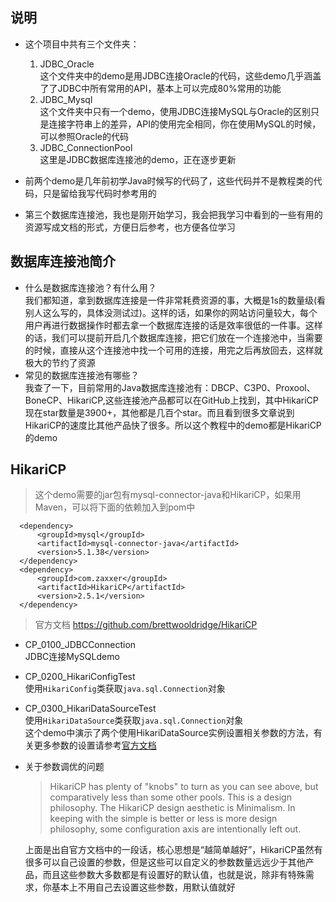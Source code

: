 ## 说明

- 这个项目中共有三个文件夹：

  1. JDBC_Oracle<br>
    这个文件夹中的demo是用JDBC连接Oracle的代码，这些demo几乎涵盖了了JDBC中所有常用的API，基本上可以完成80%常用的功能
  2. JDBC_Mysql<br>
    这个文件夹中只有一个demo，使用JDBC连接MySQL与Oracle的区别只是连接字符串上的差异，API的使用完全相同，你在使用MySQL的时候，可以参照Oracle的代码
  3. JDBC_ConnectionPool<br>
    这里是JDBC数据库连接池的demo，正在逐步更新

- 前两个demo是几年前初学Java时候写的代码了，这些代码并不是教程类的代码，只是留给我写代码时参考用的

- 第三个数据库连接池，我也是刚开始学习，我会把我学习中看到的一些有用的资源写成文档的形式，方便日后参考，也方便各位学习

## 数据库连接池简介

- 什么是数据库连接池？有什么用？<br>
  我们都知道，拿到数据库连接是一件非常耗费资源的事，大概是1s的数量级(看别人这么写的，具体没测试过)。这样的话，如果你的网站访问量较大，每个用户再进行数据操作时都去拿一个数据库连接的话是效率很低的一件事。这样的话，我们可以提前开启几个数据库连接，把它们放在一个连接池中，当需要的时候，直接从这个连接池中找一个可用的连接，用完之后再放回去，这样就极大的节约了资源
- 常见的数据库连接池有哪些？<br>
  我查了一下，目前常用的Java数据库连接池有：DBCP、C3P0、Proxool、BoneCP、HikariCP,这些连接池产品都可以在GitHub上找到，其中HikariCP现在star数量是3900+，其他都是几百个star。而且看到很多文章说到HikariCP的速度比其他产品快了很多。所以这个教程中的demo都是HikariCP的demo

## HikariCP

>这个demo需要的jar包有mysql-connector-java和HikariCP，如果用Maven，可以将下面的依赖加入到pom中

  ```
    <dependency>
        <groupId>mysql</groupId>
        <artifactId>mysql-connector-java</artifactId>
        <version>5.1.38</version>
    </dependency>
    <dependency>
        <groupId>com.zaxxer</groupId>
        <artifactId>HikariCP</artifactId>
        <version>2.5.1</version>
    </dependency>
  ```

>官方文档 https://github.com/brettwooldridge/HikariCP

- CP_0100_JDBCConnection  
JDBC连接MySQLdemo
- CP_0200_HikariConfigTest  
使用`HikariConfig`类获取`java.sql.Connection`对象
- CP_0300_HikariDataSourceTest  
使用`HikariDataSource`类获取`java.sql.Connection`对象  
这个demo中演示了两个使用HikariDataSource实例设置相关参数的方法，有关更多参数的设置请参考[官方文档](https://github.com/brettwooldridge/HikariCP)
- 关于参数调优的问题

  >HikariCP has plenty of "knobs" to turn as you can see above, but comparatively less than some other pools. This is a design philosophy. The HikariCP design aesthetic is Minimalism. In keeping with the simple is better or less is more design philosophy, some configuration axis are intentionally left out.

  上面是出自官方文档中的一段话，核心思想是“越简单越好”，HikariCP虽然有很多可以自己设置的参数，但是这些可以自定义的参数数量远远少于其他产品，而且这些参数大多数都是有设置好的默认值，也就是说，除非有特殊需求，你基本上不用自己去设置这些参数，用默认值就好
